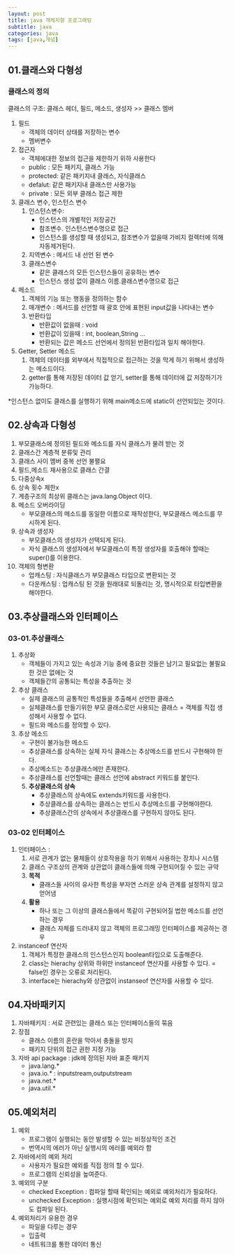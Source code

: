 ```yaml
---
layout: post
title: java 객체지향 프로그래밍
subtitle: java
categories: java
tags: [java,개념]
---
```




## 01.클래스와 다형성
### 클래스의 정의

클래스의 구조: 클래스 헤더, 필드, 메소드, 생성자 >> 클래스 멤버

1. 필드
    * 객체의 데이터 상태를 저장하는 변수
    * 멤버변수
2. 접근자
    * 객체에대한 정보의 접근을 제한하기 위하 사용한다
    * public : 모든 패키지, 클래스 가능
    * protected: 같은 패키지내 클래스, 자식클래스
    * defalut: 같은 패키지내 클래스만 사용가능
    * private : 모든 외부 클래스 접근 제한
3. 클래스 변수, 인스턴스 변수
    1. 인스턴스변수: 
        * 인스턴스의 개별적인 저장공간
        * 참조변수. 인스턴스변수명으로 접근
        * 인스턴스를 생성할 때 생성되고, 참조변수가 없을때 가비지 컬렉터에 의해 자동제거된다.
    2. 지역변수 :  메서드 내 선언 된 변수
    3. 클래스변수
        *  같은 클래스의 모든 인스턴스들이 공유하는 변수
        * 인스턴스 생성 없이 클래스 이름.클래스변수명으로 접근
4. 메소드
    1. 객체의 기능 또는 행동을 정의하는 함수
    2. 매개변수 : 메서드를 선언할 때 괄호 안에 표현된 input값을 나타내는 변수
    3. 반환타입
        * 반환값이 없을때 : void
        * 반환값이 있을때 : int, boolean,String ...
        * 반환되는 값은 메소드 선언에서 정의된 반환타입과 일치 해야한다.
5. Getter, Setter 메소드
    1. 객체의 데이터를 외부에서 직접적으로 접근하는 것을 막게 하기 위해서 생성하는 메소드이다.
    2. getter를 통해 저장된 데이터 값 얻기, setter를 통해 데이터에 값 저장하기가 가능하다.

*인스턴스 없이도 클래스를 실행하기 위해 main메소드에 static이 선언되있는 것이다.



## 02.상속과 다형성
1. 부모클래스에 정의된 필드와 메소드를 자식 클래스가 물려 받는 것
2. 클래스간 계층적 분류및 관리
3. 클래스 사이 멤버 중복 선언 불펼요
4. 필드,메소드 재사용으로 클래스 간결
5. 다중상속x
6. 상속 횟수 제한x
7. 계층구조의 최상위 클래스는 java.lang.Object 이다.
8. 메소드 오버라이딩
    * 부모클래스의 메소드를 동일한 이름으로 재작성한다, 부모클래스 메소드를 무시하게 된다.
9. 상속과 생성자
    * 부모클래스의 생성자가 선택되게 된다.
    * 자식 클래스의 생성자에서 부모클래스이 특정 생성자를 호출해야 할때는 super()를 이용한다.
10. 객체의 형변환
    * 업캐스팅 : 자식클래스가 부모클래스 타입으로 변환되는 것
    * 다운캐스팅 : 업캐스팅 된 것을 원래대로 되돌리는 것, 명시적으로 타입변환을 해야한다.

## 03.추상클래스와 인터페이스
### 03-01.추상클래스

1. 추상화 
    * 객체들이 가지고 있는 속성과 기능 중에 중요한 것들은 남기고 필요없는 불필요한 것은 없애는 것
    * 객체들간의 공통되는 특성을 추출하는 것
2. 추상 클래스
    * 실제 클래스의 공통적인 특성들을 추출해서 선언한 클래스
    * 실체클래스를 만들기위한  부모 클래스로만 사용되는 클래스 = 객체를 직접 생성해서 사용할 수 없다.
    * 필드와 메소드를 정의할 수 있다.
3. 추상 메소드
    * 구현이 불가능한 메소드
    * 추상클래스를 상속하는 실체 자식 클래스는 추상메소드를 반드시 구현해야 한다.
    * 추상메소드는 추상클래스에만 존재한다.
    * 추상클래스를 선언할때는 클래스 선언에 abstract 키워드를 붙인다.
    5. **추상클래스의 상속**
        * 추상클래스의 상속에도 extends키워드를 사용한다.
        * 추상클래스를 상속하는 클래스는 반드시 추상메소드를 구현해야한다.
        * 추상클래스간의 상속에서 추상클래스를 구현하지 않아도 된다.

### 03-02 인터페이스

1. 인터페이스 :
    1. 서로 관계가 없는 물체들이 상호작용을 하기 위해서 사용하는 장치나 시스템
    2. 클래스 구조상의 관계와 상관없이 클래스들에 의해 구현되어질 수 있는 규약
    3. **목적**
        * 클래스들 사이의 유사한 특성을 부자연 스러운 상속 관계를 설정하지 않고 얻어냄
    4. **활용**
        * 하나 또는 그 이상의 클래스들에서 똑같이 구현되어질 법한 메소드를 선언하는 경우
        * 클래스 자체를 드러내지 않고 객체의 프로그래밍 인터페이스를 제공하는 경우
2. instanceof 연산자
    1. 객체가 특정한 클래스의 인스턴스인지 boolean타입으로 도출해준다.
    2. class는 hierachy 상위와 하위만 instanceof 연산자를 사용할 수 있다. =  false인 경우는 오류로 처리된다.
    3. interface는 hierachy와 상관없이 instanseof 연산자를 사용할 수 있다.

## 04.자바패키지
1. 자바패키지 : 서로 관련있는 클래스 또는 인터페이스들의 묶음
2. 장점
    * 클래스 이름의 혼란을 막아서 충돌을 방지
    * 패키지 단위의 접근 권한 지정 가능
3. 자바 api package : jdk에 정의된 자바 표준 패키지
    * java.lang.*
    * java.io.* : inputstream,outputstream
    * java.net.*
    * java.util.*
## 05.예외처리
1. 예외
    * 프로그램이 실행되는 동안 발생할 수 있는 비정상적인 조건
    * 번역시의 에러가 아닌 실행시의 에러를 예외라 함
2. 자바에서의 예외 처리
    * 사용자가 필요한 예외를 직접 정의 할 수 있다.
    * 프로그램의 신뢰성을 높여준다.
3. 예외의 구분
    * checked Exception : 컴파일 할때 확인되는 예외로 예외처리가 필요하다.
    * unchecked Exception :  실행시점에 확인되는 예외로 예외 처리를 하지 않아도 컴파일 된다.
4. 예외처리가 유용한 경우
    * 파일을 다루는 경우
    * 입출력
    * 네트워크를 통한 데이터 통신